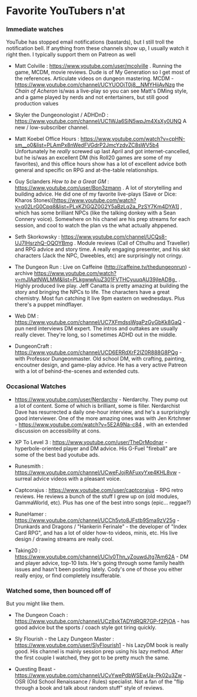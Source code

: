 # Favorite YouTubers n'at


### Immediate watches

YouTube has stopped email notifications (bastards), but I still troll the notification bell.
If anything from these channels show up, I usually watch it right then.  I typically support
them on Patreon as well

* Matt Colville : https://www.youtube.com/user/mcolville . Running the game, MCDM, movie reviews.
  Dude is of My Generation so I get most of the references.  Articulate videos on dungeon
  mastering.  MCDM - https://www.youtube.com/channel/UCYUOOjT0j8__NMYHijAvNzg the _Chain of
  Acheron_ is/was a live-play so you can see Matt's DMing style, and a game played by nerds
  and not entertainers, but still good production values

* Skyler the Dungeonologist / ADHDnD : https://www.youtube.com/channel/UC1WJa6SiN5wpJm4XsXy0UNQ
  A new / low-subscriber channel.

* Matt Koebel Office Hours : https://www.youtube.com/watch?v=cpHN-sm__o0&list=PLAmPx8nWedFVGdrP2JmcYzdvZC8sWV5b4
  Unfortunately he _really_ screwed up last April and got internet-cancelled, but he is/was an excellent
  DM (his Roll20 games are some of my favorites), and this office hours show has a lot of excellent advice
  both general and specific on RPG and at-the-table relationships.

* Guy Sclanders _How to be a Great GM_ : https://www.youtube.com/user/Bon3zmann . A lot of 
  storytelling and building advice.  He did one of my favorite live-plays 
  (Save or Dice: Kharos Stones)[https://www.youtube.com/watch?v=q02LrG0Cpq8&list=PLxKZIGQZ0G2Y5aBzLq2a_PzSY7Km4DYA1] , which has some brilliant NPCs (like the talking donkey with a Sean Connery voice). Somewhere
  on his chanel are his prep streams for each session, and cool to watch the plan vs the what
  actually ahppened.

* Seth Skorkowsky : https://www.youtube.com/channel/UCQs8-UJ7IHsrzhQ-OQOYBmg . Module reviews
  (Call of Cthulhu and Traveller) and RPG advice and story time. A really engaging presenter,
  and his skit characters (Jack the NPC, Dweebles, etc) are surprisingly not cringy.

* The Dungeon Run : Live on Caffeine (http://caffeine.tv/thedungeonrun) - archive  https://www.youtube.com/watch?v=mJIAatNWLMM&list=PLkgwwAiuZ301FVTHCyuuqAU39jIeAD8g_ . Highly produced live play.  Jeff Canatta is
  pretty amazing at building the story and bringing the NPCs to life.  The characters have a
  great chemistry.  Most fun catching it live 9pm eastern on wednesdays.  Plus there's a puppet
  mindflayer.

* Web DM : https://www.youtube.com/channel/UC7XFmdssWgaPzGyGbKk8GaQ - pun nerd interviews
  DM expert.  The intros and outtakes are usually really clever.  They're long, so I sometimes
  ADHD out in the middle.

* DungeonCraft : https://www.youtube.com/channel/UCD6ERRdXrF2IZ0R888G8PQg - with Professor
  Dungeonmaster.  Old school DM, with crafting, painting, encoutner design, and game-play
  advice.  He has a very active Patreon with a lot of behind-the-scenes and extended cuts.


### Occasional Watches

* https://www.youtube.com/user/Nerdarchy - Nerdarchy. They pump out a lot of content. Some of
  which is brilliant, some is filler.  Nerdarchist Dave has resurrected a daily one-hour
  interview, and he's a surprisingly good interviewer.  One of the more amazing ones was
  with Jen Krtchmer - https://www.youtube.com/watch?v=5E2A9Na-c84 , with an extended discussion
  on accessibility at cons.

* XP To Level 3 : https://www.youtube.com/user/TheDrModnar - hyperbole-oriented player and
  DM advice.  His G-Fuel "fireball" are some of the best bad youtube ads.

* Runesmith : https://www.youtube.com/channel/UCweFJojRAFuxyYxe4KHL8vw - surreal advice videos
  with a pleasant voice.

* Captcorajus : https://www.youtube.com/user/captcorajus - RPG retro reviews.  He reviews 
  a bunch of the stuff I grew up on (old modules, GammaWorld, etc). Plus has one of the best
  intro songs (epic... reggae?)

* RuneHamer : https://www.youtube.com/channel/UCCh5vto8JFstb9Sma9zV25g - Drunkards and Dragons /
  "Hankerin Ferinale" - the developer of "Index Card RPG", and has a lot of older how-to
  videos, minis, etc.  His live design / drawing streams are really cool.

* Taking20 : https://www.youtube.com/channel/UCly0Thn_yZouwdJtg7Am62A - DM and player advice,
  top-10 lists.  He's going through some family health issues and hasn't been posting lately.
  Cody's one of those you either really enjoy, or find completely insufferable.


### Watched some, then bounced off of

But you might like them.

* The Dungeon Coach : https://www.youtube.com/channel/UCz8xkTADYdRQR7GP-f2PjOA - has good advice
  but the sports / coach style got tiring quickly.

* Sly Flourish - the Lazy Dungeon Master : https://www.youtube.com/user/SlyFlourish1 - his LazyDM
  book is really good.  His channel is mainly session prep using his lazy method. After the
  first couple I watched, they got to be pretty much the same.

* Questing Beast - https://www.youtube.com/channel/UCvYwePdbWSEwUa-Pk02u3Zw - OSR (Old School
  Renaissance / Rules) specialist.  Not a fan of the "flip through a book and talk about
  random stuff" style of reviews.

